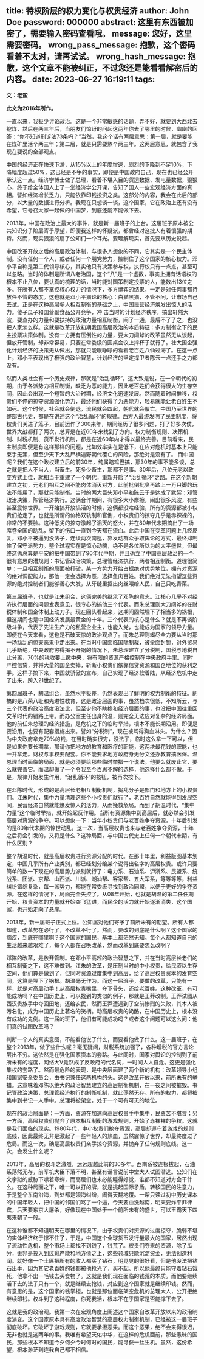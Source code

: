 title: 特权阶层的权力变化与权贵经济
author: John Doe
password: 000000
abstract: 这里有东西被加密了，需要输入密码查看哦。
message: 您好，这里需要密码。
wrong_pass_message: 抱歉，这个密码看着不太对，请再试试。
wrong_hash_message: 抱歉，这个文章不能被纠正，不过您还是能看看解密后的内容。
date: 2023-06-27 16:19:11
tags:
---
**文：老蛮**<!--more-->

**此文为2016年所作。**

一直以来，我极少讨论政治。这是一个非常敏感的话题，弄不好，就要到大西北去挖煤，然后在两三年后，当朋友们惊讶的问起这两年你去了哪里的时候，幽幽的回答：“你不知道刑诉法73条吗？”当然，我这个话有两层意思：第一层，就是要能在煤矿里活个两三年；第二层，就是只需要熬个两三年。这两层意思，就包含了我现在要说的全部观点。

中国的经济正在快速下滑，从15%以上的年度增速，剧烈的下降到不足10%，下降幅度超过50%，这已经是不争的事实，即便是中国政府自己，现在也已经公开承认这一点。经济学博士做了总理，看着不堪入目的货运数据、发电量数据，狠狠心，终于给全体国人上了一堂经济学公开课，告知了国人一些宏观经济方面的真相。譬如经济增长乏力，只能依靠印钱投资之类。这部分的内容，我会在此后的部分，以大量的数据进行分析。我现在只想谈一谈，这个国家，它在政治上还有没有希望，它号召大家一起做的中国梦，到底还能不能做下去。

2013年，中国在政治上最大的事件，就是新一届班子的上台。这届班子原本被公共知识分子阶层寄予厚望，即便我这样的怀疑派，都曾经对这批人有着很强的期待。然而，现实狠狠的扇了公知们一个耳光。要理解现实，首先要从历史说起。

中国改革开放之后的高层政治体制，与很多人想象的不同，它其实是一个民主体制。没有任何一个人，或者任何一个朋党势力，控制住了这个国家的核心权力。邓小平自称是第二代领导核心，其实他只有决策参与权，执行权只有一点点，甚至可以忽略。当时的体制是所谓八老治国，这个“八”是一个虚数，事实上拥有话语权的根本不止八位，要认真的梳理的话，当时能对国策制定投票的人，能数出13位之多。在所有人都不掌控核心权力的情况下，多方博弈的结果，一定是对任何事都持放任不管的态度。这也就是邓小平猫论的核心：白猫黑猫，不管不问，让市场自己去试。正是在这种高层多人相互制衡的基础之上，中国民营经济焕发出惊人的活力。傻子瓜子和国营副食品公开竞争，冲 击当时的计划经济秩序，搞出轩然大波，要查办的力量和要扶持的政治力量相互制衡，闹了一通，最后不了了之，也没把人家怎么样。这就是改革开放初期我国高层政治的本质特征：多方制衡之下的民主投票决策体制。没有一方拥有压倒性的力量，要大刀阔斧的改革虽然无从谈起，但放开管制，却非常容易，只要在常委级的圆桌会议上摔杯子就行了。壮大国企强化计划经济的决策无从做出，那就只能眼睁睁的看着老百姓八仙过海了。在这一点上，邓小平表现出了极强的政治智慧，计划经济的坚定捍卫者陈云一点还手之力都没有。

然而人类社会有一个历史规律，那就是“治乱循环”。这大致是说，在一个朝代的初期，由于各派势力相互制衡，缺乏为恶的能力，因此老百姓们会获得很大的生存空间，因此会出现一个短暂的大治时期，经济文化迅速发展。然而随着时间推移，权贵们不停的掠夺资源强化势力，最终他们获得了为恶能力，轻易就能让老百姓生不如死。这个时候，社会就会倒退，流民就会四起，朝代就会覆亡。中国乃至世界的整部古代史，都是在讲述这个“治乱循环”的规律。西方人最终发明了民主制度，将权贵们关进了笼子，目前运作了300来年，期间经历了很多问题，打了好多次仗，世界大战都打了两次，总算是在近60年来找到了方向。权力制衡规则、决策机制、财税机制、货币发行机制，都是在近60年内才得以最终完善。目前看来，民主制度即便是有这样那样的问题，比如效率实在是低下，在应对危机时基本上只能束手无策，但至少天下大乱尸横遍野朝代覆亡的风险，那绝对是没有了。
而中国呢？我们在这个政权建立后的前30年，纯属瞎鸡巴搞，那30年的事不能多谈，总之就是把人不当人，当畜生。死多少畜生，那都不是事。30年后，八位元老以政变方式上位，就相当于重建了一个朝代，重新开启了“治乱循环”之路。在这个新朝建立之初，元老们相互之间不能肉体消灭对方，此前批倒批臭再踏上一万只脚的玩法不能用了，那就只能制衡。当时的两大巨头邓小平和陈云于是达成了默契：邓管政治决策，陈管经济执行。这俩合作期间，有很多大小摩擦，闹出很多风波，有些甚至震惊世界。一开始搞开放搞活的时候，这俩都没啥经验，所有的资源都被小权贵们抢走了，也就是所谓的价格双轨制和官倒，小权贵们的掠夺几乎是赤裸裸的，非常的不要脸。这种低劣的掠夺激起了滔天的怒火，并在80年代末期搞出了一场席卷全国的动乱，留下的伤口一直到今天都在流血。此后中国在变革问题上几经反复，邓小平被逼到没法子，连续两次南巡，靠发动群众争取舆论的方式，最终抑制住了保守派势力。整个过程实在是惊心动魄，绝不是各位所以为的太平盛世，但最终这俩总算是平安的把中国带到了90年代中期，并且确立了中国高层政治的一个很有意思的潜规则：书记管政治决策，总理管经济执行，两者相互制衡。道理很简单：一旦相互制衡的局面被打破，某一方势力开始占据绝对优势地位，拥有对资源的绝对调配能力，那他一定会选择为恶，选择鱼肉百姓。我们绝对无法指望这些资源的绝对控制者们能够善心大发，从牙缝里抠出肉丝喂给人民，自己只吃青菜。

第三届班子，也就是江朱组合，这俩完美的继承了邓陈的意志。江核心几乎不对经济执行层面的问题发表意见，很专心的搞他三个代表。而朱总理则大刀阔斧的在财税体制和国企体制上动刀子。现在回头看起来，这期间固然埋下了相当多的祸根，但这期间也是中国经济发展最黄金的十年。三个代表的核心是什么？就是不再谈阶级斗争，代表了先进生产力的私营企业主，也能入党，也能成为国家的领导力量。即便在今天来看，这也是石破天惊的政治观点了。而朱总理则竭尽全力要从当时那一场动乱的惊天恶果中走出来。在当时中国面临国际制裁，被全面封锁，对外贸易几乎断绝，中央政府穷得揭不开锅的情况下，朱总理建立了分税制，国税与地税自此分离，70%的税收要上缴中央，将有限的资源严格控制在中央政府手里。同时严控信贷，并将大量的国企卖掉，斩断小权贵们依靠信贷资源和国企地位的获利之手。这样子搞下来，中国就骄傲的宣布，自己实现了经济软着陆，从经济危机中走了出来，跨入21世纪了。

第四届班子，胡温组合，虽然水平极差，仍然表现出了鲜明的权力制衡的特征。胡搞的是八荣八耻和先进性教育，这是政治层面的事，虽然档次很低，不知所云，与三个代表的政治高度没法比，但至少他不瞎搀和经济层面的事，也没把中国往重回文革时代的错路上带。而办公室主任出身的温，则完全无法应对复杂的经济局面。他的前任朱总理的经济措施，是危机之下的临时举措，根本不能长期沿用。即便是要沿用，也要有配套措施出来。譬如“分税制”，现在被骂得狗血淋头。为什么？因为中央政府拿走70%的钱，在当时确实很穷，没法子，临时这么拿一下可以，但是如果你要长期拿，那请你把地方的教育和医疗的职能，这两块最花钱的职能，也一并拿走。财权与事权要配套。你不能要求地方政府身无分文还办教育搞医保。温总理当时面临的局面，就是必须要给那些临时举措一个说法。他要么就废止它，要么就完善它。而温却做了一个令我至今百思不解的选择，他选择什么都不做。于是，规律开始发生作用，“治乱循环”的按钮，被再次按下。

在邓陈时代，形成的是高层长老相互制衡机制，捣乱分子是部门和地方上的小权贵们。江朱时代，集中力量清理这些个小权贵们就行了，老百姓自然就能得到发展空间，民营经济自然就能焕发惊人的活力，从而挽救危局。而到了胡温时代，“集中力量”这个临时举措，就开始起反作用。当所有资源集中到高层后，就必然会引发高层对资源的争夺。可以想象一下：当年小权贵们与老百姓争夺资源，十年后引发的是80年代末期的惊世动乱。这一次，当高层权贵也来与老百姓争夺资源，十年之后将会引发的，又将是什么？这种局面，与中国古代史上任何一个朝代末期，有什么区别？

整个胡温时代，就是高层权贵进行资源分配的时代。在那十年里，利益版图基本划定，中国几乎所有产业类别，都已经划分给某个说得出名字的高层权贵。或许只要简单的数一下现在的高层势力派别就行了：电力系、石油系、沪浙系、民盟系、统战系、团派、京帮、山西派、川派、潮汕帮、客家帮、五大军系，等等等等，利益纠纷错综复杂，每一派势力，都能在常委级寻找到政治同盟，以便于更好的争夺资源。在这样的情况下，局面完全失控了。从08年开始，也就是胡温的第二任任期开始，权贵资本的力量就开始突飞猛进，而民企的活力就开始逐渐消失，这个国家，也开始走向了悬崖。

2013年，新一届班子正式上位。公知届对他们寄予了前所未有的期望。所有人都知道，改革势在必行了，不改革不行了。然而，要改的到底是什么啊？这个国家的痼疾，到底在哪里啊？这个国家的国民，基本上都茫然无知。每个人都知道自己的生活越来越艰难了，每个人都在召唤改革，然而改革到底要怎么改啊？

邓陈的改革，是放开管制。在邓小平高超的政治智慧之下，并在当时高层长老们的相互制衡之下，这不难做到。江朱的改革，是压制当时的中小权贵，给民资以生存空间，他们算是做到了，但同时资源过度集中到高层，给了高层权贵资本的发育空间，这算是埋下了祸根。胡温毫无作为。而这一届班子，要做的改革，只能有一样，就是对高层动手！从高层权贵嘴里，夺下骨头，还给老百姓。这种改革，有可能成功吗？在中国历史上，可以找到的类似的例子，那就是王莽改制。王莽试图从西汉贵族手中夺回田地，还给农民，然而王莽遭遇到了空前惨烈的失败，其本人被污名化，成为中国历史上著名的笑柄。动高层权贵的奶酪，在中国历史上，根本没有成功的先例。这一届的班子，他们有可能成功吗？或者这个问题可以这么问：他们真的试图改革吗？

判断一个人的真实意图，不能看他说了什么，而要看他做了什么。这一届班子，在整个2013年，做了些什么呢？毫无疑问，财税系统加强了，各种增税的官方言论层出不穷。这依然是在强化国家资本的套路。与此同时，国家对舆论的控制到了前所未有的程度，网络大V竟然成了反政府的代名词，一时间人人自危。这更是强化集权的套路了。然而最危险的表现，是中央层面建了两个新的机构：改革领导小组和国家安全委员会，由书记兼任这两机构的头。这是改革开放以来，前所未有的举措。这意味着邓陈以绝大的政治智慧建立的高层制衡机制，在一夜之间被摧毁。书记管政治决策，总理管经济执行的制衡机制，就此荡然无存。所有的权力，都将被集中到书记一人手中。总理将被架空，处于一个可有可无的地位。

现在的政治局面是：一方面，资源在加速向高层权贵手中集中，民资苦不堪言；另一方面，高层权贵们抛弃了原本相互制衡的游戏规则，开始了赤裸裸的争权。这就是我们面临的现实。1980年代，中小权贵们抢夺资源，高层却遵守着游戏的规则底线，因此最终无非是激起了一些年轻人的热血，虽然震惊了世界，却最终度过了危局。而这一次，确是高层权贵们亲手掠夺资源，并抛弃了任何规则底线。这一次，会发生什么呢？

2013年，高层的权斗之激烈，远远超越此前的30多年。西南系被连根拔起，石油系荡然无存，前军机大臣下落不明，甚至有谣言说前中堂大人试图潜逃。公知们在文字狱的威胁下噤若寒蝉，而高层们也未必能睡得好觉，谁都不知道对方会干什么。在这种局面之下，唯一可以打的牌，就是挑起国际矛盾，转移国民的注意力，于是整个东南沿海，到处都是领海纠纷，闹得天翻地覆。一帮只读过初中历史课本的中国年轻人，把中国的邻国们骂了一个遍，今天要血洗越南，明天要炸平菲律宾，后天要东京大屠杀，好像现在中国处于一个前所未有的盛世，可以王霸天下四夷来朝了一般。

在这种谁都不知道明天在哪里的情况下，由于权贵们对资源的过度掠夺，脆弱不堪的实体经济终于撑不住了，于是，中国这个全球货币发行量最大的国家，居然出现了流动性危机，整个市场上都找不到钱了，钱荒了。权贵们夺来的资源，除了瓜分，无非是投入到过剩产能和地方债之上，这些领域只能沉淀资金，无法创造利润。就好像一个土匪把所有的收入都买了钻石，明晃晃的很好看，但是他没法把钻石出手，因为其它老百姓的钱都被他抢光了，买不起。所以他最终只能守着钻石饿死，他拿不出一毛钱去买食物了。这就是我们现在面临的钱荒的本质。而他要继续活下去的法子只有一个，就是继续去抢钱，对应到这个国家就是继续印钱。然而，有意思的是，这个国家的钱掌柜，也就是那位面临架空危机的总理大人，公开拒绝继续印钱。权斗到了这种程度，你死我活，根本不在乎国家是否能撑下去了。

这就是我的政治观。我第一次在宏观角度上阐述这个国家自改革开放以来的政治制度演变。这个国家原本具有高度政治智慧的高层权力制衡机制，已经被这一届班子彻底破坏。它破坏了游戏规则，它就要承担恶果。而这个恶果，绝不会来得很迟，无非也就是这两年的事。我唯有希望天佑中华，在这样的危机面前，那些愚昧的国民，那些根本不知道今夕何夕今时何时的国民，能寻获一丝生机。虽然，这份希望，根本渺茫到连我自己都不相信。